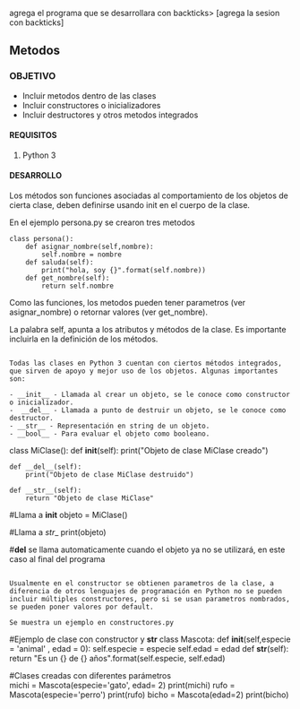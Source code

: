 
agrega el programa que se desarrollara con backticks> [agrega la sesion con backticks]

## Metodos

### OBJETIVO

- Incluir metodos dentro de las clases
- Incluir constructores o inicializadores
- Incluir destructores y otros metodos integrados

#### REQUISITOS

1. Python 3

#### DESARROLLO

Los métodos son funciones asociadas al comportamiento de los objetos de cierta clase, deben definirse usando init en el cuerpo de la clase.

En el ejemplo  persona.py se crearon tres metodos 

```
class persona():
    def asignar_nombre(self,nombre):
        self.nombre = nombre
    def saluda(self):
        print("hola, soy {}".format(self.nombre))
    def get_nombre(self):
        return self.nombre
```
Como las funciones, los metodos pueden tener parametros (ver asignar_nombre) o retornar valores (ver get_nombre).

La palabra self, apunta a los atributos y métodos de la clase. Es importante incluirla en la definición de los métodos.

```

Todas las clases en Python 3 cuentan con ciertos métodos integrados, que sirven de apoyo y mejor uso de los objetos. Algunas importantes son:

- __init__ - Llamada al crear un objeto, se le conoce como constructor o inicializador.
-  __del__ - Llamada a punto de destruir un objeto, se le conoce como destructor.
- __str__ - Representación en string de un objeto. 
- __bool__ - Para evaluar el objeto como booleano.

```
class MiClase():
    def __init__(self):
        print("Objeto de clase MiClase creado")
    
    def __del__(self):
        print("Objeto de clase MiClase destruido")
    
    def __str__(self):
        return "Objeto de clase MiClase"

#Llama a __init__
objeto = MiClase()

#Llama a _str__
print(objeto)

#__del__ se llama automaticamente cuando el objeto ya no se utilizará, en este caso al final del programa


```

Usualmente en el constructor se obtienen parametros de la clase, a diferencia de otros lenguajes de programación en Python no se pueden incluir múltiples constructores, pero si se usan parametros nombrados, se pueden poner valores por default.

Se muestra un ejemplo en constructores.py
```
#Ejemplo de clase con constructor y __str__
class Mascota:
    def __init__(self,especie = 'animal' , edad = 0):
        self.especie = especie
        self.edad = edad
    def __str__(self):
        return "Es un {} de {} años".format(self.especie, self.edad)

#Clases creadas con diferentes parámetros    
michi = Mascota(especie='gato', edad= 2)
print(michi)
rufo = Mascota(especie='perro')
print(rufo)
bicho = Mascota(edad=2)
print(bicho)
```



